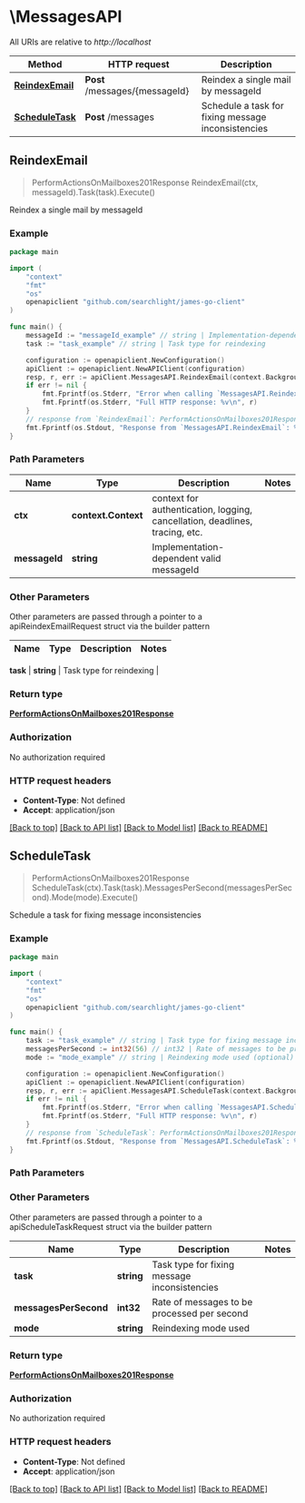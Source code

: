 # \MessagesAPI

All URIs are relative to *http://localhost*

Method | HTTP request | Description
------------- | ------------- | -------------
[**ReindexEmail**](MessagesAPI.md#ReindexEmail) | **Post** /messages/{messageId} | Reindex a single mail by messageId
[**ScheduleTask**](MessagesAPI.md#ScheduleTask) | **Post** /messages | Schedule a task for fixing message inconsistencies



## ReindexEmail

> PerformActionsOnMailboxes201Response ReindexEmail(ctx, messageId).Task(task).Execute()

Reindex a single mail by messageId

### Example

```go
package main

import (
    "context"
    "fmt"
    "os"
    openapiclient "github.com/searchlight/james-go-client"
)

func main() {
    messageId := "messageId_example" // string | Implementation-dependent valid messageId
    task := "task_example" // string | Task type for reindexing

    configuration := openapiclient.NewConfiguration()
    apiClient := openapiclient.NewAPIClient(configuration)
    resp, r, err := apiClient.MessagesAPI.ReindexEmail(context.Background(), messageId).Task(task).Execute()
    if err != nil {
        fmt.Fprintf(os.Stderr, "Error when calling `MessagesAPI.ReindexEmail``: %v\n", err)
        fmt.Fprintf(os.Stderr, "Full HTTP response: %v\n", r)
    }
    // response from `ReindexEmail`: PerformActionsOnMailboxes201Response
    fmt.Fprintf(os.Stdout, "Response from `MessagesAPI.ReindexEmail`: %v\n", resp)
}
```

### Path Parameters


Name | Type | Description  | Notes
------------- | ------------- | ------------- | -------------
**ctx** | **context.Context** | context for authentication, logging, cancellation, deadlines, tracing, etc.
**messageId** | **string** | Implementation-dependent valid messageId | 

### Other Parameters

Other parameters are passed through a pointer to a apiReindexEmailRequest struct via the builder pattern


Name | Type | Description  | Notes
------------- | ------------- | ------------- | -------------

 **task** | **string** | Task type for reindexing | 

### Return type

[**PerformActionsOnMailboxes201Response**](PerformActionsOnMailboxes201Response.md)

### Authorization

No authorization required

### HTTP request headers

- **Content-Type**: Not defined
- **Accept**: application/json

[[Back to top]](#) [[Back to API list]](../README.md#documentation-for-api-endpoints)
[[Back to Model list]](../README.md#documentation-for-models)
[[Back to README]](../README.md)


## ScheduleTask

> PerformActionsOnMailboxes201Response ScheduleTask(ctx).Task(task).MessagesPerSecond(messagesPerSecond).Mode(mode).Execute()

Schedule a task for fixing message inconsistencies

### Example

```go
package main

import (
    "context"
    "fmt"
    "os"
    openapiclient "github.com/searchlight/james-go-client"
)

func main() {
    task := "task_example" // string | Task type for fixing message inconsistencies
    messagesPerSecond := int32(56) // int32 | Rate of messages to be processed per second (optional)
    mode := "mode_example" // string | Reindexing mode used (optional)

    configuration := openapiclient.NewConfiguration()
    apiClient := openapiclient.NewAPIClient(configuration)
    resp, r, err := apiClient.MessagesAPI.ScheduleTask(context.Background()).Task(task).MessagesPerSecond(messagesPerSecond).Mode(mode).Execute()
    if err != nil {
        fmt.Fprintf(os.Stderr, "Error when calling `MessagesAPI.ScheduleTask``: %v\n", err)
        fmt.Fprintf(os.Stderr, "Full HTTP response: %v\n", r)
    }
    // response from `ScheduleTask`: PerformActionsOnMailboxes201Response
    fmt.Fprintf(os.Stdout, "Response from `MessagesAPI.ScheduleTask`: %v\n", resp)
}
```

### Path Parameters



### Other Parameters

Other parameters are passed through a pointer to a apiScheduleTaskRequest struct via the builder pattern


Name | Type | Description  | Notes
------------- | ------------- | ------------- | -------------
 **task** | **string** | Task type for fixing message inconsistencies | 
 **messagesPerSecond** | **int32** | Rate of messages to be processed per second | 
 **mode** | **string** | Reindexing mode used | 

### Return type

[**PerformActionsOnMailboxes201Response**](PerformActionsOnMailboxes201Response.md)

### Authorization

No authorization required

### HTTP request headers

- **Content-Type**: Not defined
- **Accept**: application/json

[[Back to top]](#) [[Back to API list]](../README.md#documentation-for-api-endpoints)
[[Back to Model list]](../README.md#documentation-for-models)
[[Back to README]](../README.md)

